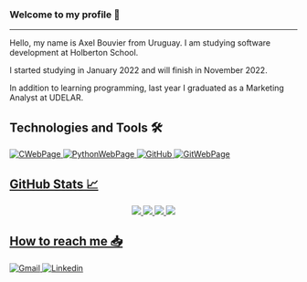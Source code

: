 ### Welcome to my profile 👋
<hr>

  Hello, my name is Axel Bouvier from Uruguay. I am studying software development at Holberton School.
  
  I started studying in January 2022 and will finish in November 2022.
  
  In addition to learning programming, last year I graduated as a Marketing Analyst at UDELAR.


## Technologies and Tools &#128736;

<a href="https://www.cprogramming.com/">
  <img alt="CWebPage" src="https://img.shields.io/badge/C-00599C?style=for-the-badge&logo=c&logoColor=white">
<a href="https://www.python.org/">
  <img alt="PythonWebPage" src="https://img.shields.io/badge/Python-3776AB?style=for-the-badge&logo=python&logoColor=white">
<img alt="GitHub" src="https://img.shields.io/badge/GitHub-100000?style=for-the-badge&logo=github&logoColor=white">
<a href="https://git-scm.com/">
  <img alt="GitWebPage" src="https://img.shields.io/badge/GIT-E44C30?style=for-the-badge&logo=git&logoColor=white">
  
## GitHub Stats &#128200;
  
  <div align="center">
    <img src="https://github-readme-stats.vercel.app/api?username=AxelBouvierM&theme=tokyonight">
    <img src="http://github-readme-streak-stats.herokuapp.com?user=AxelBouvierM&theme=tokyonight&hide_border=true&date_format=M%20j%5B%2C%20Y%5D">
    <img src="https://github-readme-stats.vercel.app/api/top-langs/?username=AxelBouvierM&layout=compact&theme=tokyonight">
    <img src="https://activity-graph.herokuapp.com/graph?username=AxelBouvierM&theme=elegant">
  </div>
  
## How to reach me &#x1F4E5;
  
  <a href="axelbouvierm@gmail.com">
    <img alt="Gmail" src="https://img.shields.io/badge/Gmail-D14836?style=for-the-badge&logo=gmail&logoColor=white">
  <a href="https://www.linkedin.com/in/axel-bouvier-172b76214/">
    <img alt="Linkedin" src="https://img.shields.io/badge/LinkedIn-0077B5?style=for-the-badge&logo=linkedin&logoColor=white">

